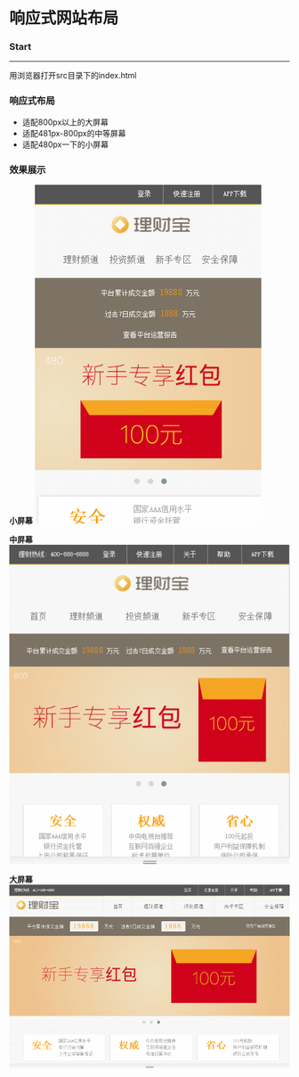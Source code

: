 响应式网站布局
===============
### Start
---------------
用浏览器打开src目录下的index.html

### 响应式布局
* 适配800px以上的大屏幕
* 适配481px-800px的中等屏幕
* 适配480px一下的小屏幕

### 效果展示
**小屏幕**
![image](./src/img/1.gif)

**中屏幕**
![image](./src/img/2.gif)

**大屏幕**
![image](./src/img/3.gif)



